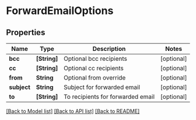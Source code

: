 # ForwardEmailOptions

## Properties
Name | Type | Description | Notes
------------ | ------------- | ------------- | -------------
**bcc** | **[String]** | Optional bcc recipients | [optional] 
**cc** | **[String]** | Optional cc recipients | [optional] 
**from** | **String** | Optional from override | [optional] 
**subject** | **String** | Subject for forwarded email | [optional] 
**to** | **[String]** | To recipients for forwarded email | [optional] 

[[Back to Model list]](../README#documentation-for-models) [[Back to API list]](../README#documentation-for-api-endpoints) [[Back to README]](../README)


